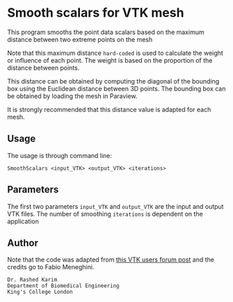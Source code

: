 # Smooth scalars for VTK mesh 

This program smooths the point data scalars based on the maximum distance between two extreme points on the mesh 

Note that this maximum distance ``hard-coded`` is used to calculate the weight or influence of each point. The weight is based on the proportion of the distance between points.  

This distance can be obtained by computing the diagonal of the bounding box using the Euclidean distance between 3D points. The bounding box can be obtained by loading the mesh in Paraview. 

It is strongly recommended that this distance value is adapted for each mesh. 

## Usage 
The usage is through command line: 
```
SmoothScalars <input_VTK> <output_VTK> <iterations>
```

## Parameters

The first two parameters ```input_VTK``` and ```output_VTK``` are the input and output VTK files. The number of smoothing ```iterations``` is dependent on the application 


## Author 
Note that the code was adapted from [this VTK users forum post](http://vtk.1045678.n5.nabble.com/How-to-smooth-or-filter-polydata-scalars-td1243842.html) and the credits go to Fabio Meneghini. 

```
Dr. Rashed Karim 
Department of Biomedical Engineering 
King's College London 
```
